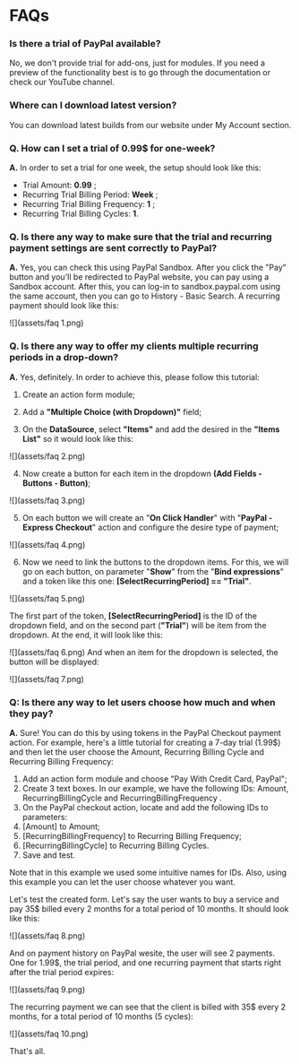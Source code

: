 # FAQs

### Is there a trial of PayPal available?

No, we don't provide trial for add-ons, just for modules. If you need a preview of the functionality best is to go through the documentation or check our YouTube channel.

### Where can I download latest version?

You can download latest builds from our website under My Account section.

### Q. How can I set a trial of 0.99$ for one-week?

**A.** In order to set a trial for one week, the setup should look like this:

* Trial Amount: **0.99** ;
* Recurring Trial Billing Period: **Week** ;
* Recurring Trial Billing Frequency: **1** ;
* Recurring Trial Billing Cycles: **1**.

### Q. Is there any way to make sure that the trial and recurring payment settings are sent correctly to PayPal?

**A.** Yes, you can check this using PayPal Sandbox. After you click the "Pay" button and you'll be redirected to PayPal website, you can pay using a Sandbox account. After this, you can log-in to sandbox.paypal.com using the same account, then you can go to History - Basic Search. A recurring payment should look like this:

![](assets/faq 1.png)

### Q. Is there any way to offer my clients multiple recurring periods in a drop-down?

**A.** Yes, definitely. In order to achieve this, please follow this tutorial:

1) Create an action form module;

2) Add a **"Multiple Choice (with Dropdown)"** field;

3) On the **DataSource**, select **"Items"** and add the desired in the **"Items List"** so it would look like this:

![](assets/faq 2.png)

4) Now create a button for each item in the dropdown **(Add Fields - Buttons - Button)**;

![](assets/faq 3.png)

5) On each button we will create an "**On Click Handler**" with "**PayPal - Express Checkout**" action and configure the desire type of payment;

![](assets/faq 4.png)

6) Now we need to link the buttons to the dropdown items. For this, we will go on each button, on parameter "**Show**" from the "**Bind expressions**" and a token like this one: **[SelectRecurringPeriod] == "Trial"**.

![](assets/faq 5.png)

The first part of the token, **[SelectRecurringPeriod]** is the ID of the dropdown field, and on the second part (**"Trial"**) will be item from the dropdown.
At the end, it will look like this:

![](assets/faq 6.png)
And when an item for the dropdown is selected, the button will be displayed:

![](assets/faq 7.png)

### Q: Is there any way to let users choose how much and when they pay?

**A.** Sure! You can do this by using tokens in the PayPal Checkout payment action. For example, here's a little tutorial for creating a 7-day trial (1.99$) and then let the user choose the Amount, Recurring Billing Cycle and Recurring Billing Frequency:

1. Add an action form module and choose "Pay With Credit Card, PayPal";
2. Create 3 text boxes. In our example, we have the following IDs: Amount, RecurringBillingCycle and RecurringBillingFrequency .
3. On the PayPal checkout action, locate and add the following IDs to parameters:
4. [Amount] to Amount;
5. [RecurringBillingFrequency] to Recurring Billing Frequency;
6. [RecurringBillingCycle] to Recurring Billing Cycles.
7. Save and test.

Note that in this example we used some intuitive names for IDs. Also, using this example you can let the user choose whatever you want.

Let's test the created form. Let's say the user wants to buy a service and pay 35$ billed every 2 months for a total period of 10 months. It should look like this:

![](assets/faq 8.png)

And on payment history on PayPal wesite, the user will see 2 payments. One for 1.99$, the trial period, and one recurring payment that starts right after the trial period expires:

![](assets/faq 9.png)

The recurring payment we can see that the client is billed with 35$ every 2 months, for a total period of 10 months (5 cycles):

![](assets/faq 10.png)

That's all.